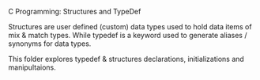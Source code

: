 C Programming: Structures and TypeDef

Structures are user defined (custom) data types used to hold data items of mix & match types. While typedef is a keyword used to generate aliases / synonyms for data types.

This folder explores typedef & structures declarations, initializations and manipultaions.
